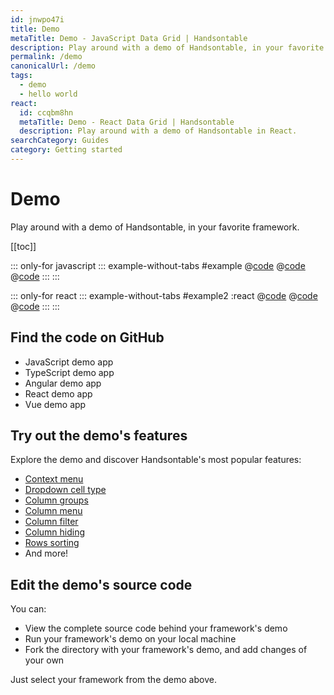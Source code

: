 ```yaml
---
id: jnwpo47i
title: Demo
metaTitle: Demo - JavaScript Data Grid | Handsontable
description: Play around with a demo of Handsontable, in your favorite framework.
permalink: /demo
canonicalUrl: /demo
tags:
  - demo
  - hello world
react:
  id: ccqbm8hn
  metaTitle: Demo - React Data Grid | Handsontable
  description: Play around with a demo of Handsontable in React.
searchCategory: Guides
category: Getting started
---
```


# Demo

Play around with a demo of Handsontable, in your favorite framework.

[[toc]]

::: only-for javascript
::: example-without-tabs #example
@[code](@/content/guides/getting-started/demo/javascript/example.html)
@[code](@/content/guides/getting-started/demo/javascript/example.css)
@[code](@/content/guides/getting-started/demo/javascript/example.js)
:::
:::

::: only-for react
::: example-without-tabs #example2 :react
@[code](@/content/guides/getting-started/demo/react/example2.html)
@[code](@/content/guides/getting-started/demo/react/example2.css)
@[code](@/content/guides/getting-started/demo/react/example2.jsx)
:::
:::

## Find the code on GitHub

<div class="boxes-list gray">

- <Link :href="`https://github.com/handsontable/handsontable/tree/prod-docs/${$page.currentVersion}/examples/next/docs/js/demo/`">JavaScript demo app</Link>
- <Link :href="`https://github.com/handsontable/handsontable/tree/prod-docs/${$page.currentVersion}/examples/next/docs/ts/demo/`">TypeScript demo app</Link>
- <Link :href="`https://github.com/handsontable/handsontable/tree/prod-docs/${$page.currentVersion}/examples/next/docs/angular/demo/`">Angular demo app</Link>
- <Link :href="`https://github.com/handsontable/handsontable/tree/prod-docs/${$page.currentVersion}/examples/next/docs/react/demo/`">React demo app</Link>
- <Link :href="`https://github.com/handsontable/handsontable/tree/prod-docs/${$page.currentVersion}/examples/next/docs/vue/demo/`">Vue demo app</Link>

</div>

## Try out the demo's features

Explore the demo and discover Handsontable's most popular features:

- [Context menu](@/guides/accessories-and-menus/context-menu/context-menu.md)
- [Dropdown cell type](@/guides/cell-types/dropdown-cell-type/dropdown-cell-type.md)
- [Column groups](@/guides/columns/column-groups/column-groups.md)
- [Column menu](@/guides/columns/column-menu/column-menu.md)
- [Column filter](@/guides/columns/column-filter/column-filter.md)
- [Column hiding](@/guides/columns/column-hiding/column-hiding.md)
- [Rows sorting](@/guides/rows/rows-sorting/rows-sorting.md)
- And more!

## Edit the demo's source code

You can:
- View the complete source code behind your framework's demo
- Run your framework's demo on your local machine
- Fork the directory with your framework's demo, and add changes of your own

Just select your framework from the demo above.
